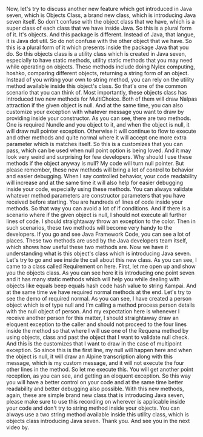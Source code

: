 Now, let's try to discuss another new feature which got introduced in Java seven, which is Objects Class, a brand new class, which is introducing Java seven itself. So don't confuse with the object class that we have, which is a super class of each class that we have inside Java. So this is a plural form of it. It's objects. And this package is different. Instead of Java, that langue, it is Java dot util. So do not confuse with the other object that we have. So this is a plural form of it which presents inside the package Java that you do. So this objects class is a utility class which is created in Java seven, especially to have static methods, utility static methods that you may need while operating on objects. These methods include doing Nylex computing, hoshko, comparing different objects, returning a string form of an object. Instead of you writing your own to string method, you can rely on the utility method available inside this object's class. So that's one of the common scenario that you can think of. Most importantly, these objects class has introduced two new methods for MultiChoice. Both of them will draw Nalpas attraction if the given object is null. And at the same time, you can also customize your exception with whatever message you want to draw by providing inside your constructor. As you can see, there are two methods. One is required Nundle and you object to it, and when the object is null, it will draw null pointer exception. Otherwise it will continue to flow to execute and other methods and quite normal where it will accept one more extra parameter which is matches itself. So this is a customizes that you can pass, which can be used when null point option is being loved. And it may look very weird and surprising for few developers. Why should I use these methods if the object anyway is null? My code will turn null pointer. But please remember, these new methods will bring a lot of control to behavior and easier debugging. When I say controlled behavior, your code readability will increase and at the same time it will also help for easier debugging inside your code, especially using these methods. You can always validate whatever method parameters are constructor parameters that you have received before starting. You are hundreds of lines of code inside your methods. So that way you can avoid a lot of if conditions. And if there is a scenario where if the given object is null, I should not execute all further lines of code. I should straightaway throw an exception to the color. Then in such scenarios, these two methods will become very handy to the developers. If you go and see Java Framework Code, you can see a lot of places. These two methods are used by the Java developers team itself, which shows how useful these two methods are. Now we have it understanding what is this object's class which is introducing Java seven. Let's try to go and see inside the call about this new class. As you can see, I came to a class called Requirement on here. First, let me open up and show you the objects class. As you can see here it is introducing one point seven and it has many static methods which will help you while dealing with objects like equals beep equals hash code hash value to string Kampai. And at the same time we have required normal methods at the end. Let's try to see the demo of required normal. As you can see, I have created a person object which is of type null and I'm calling a method process person details with the null object of person. And my expectation here is whenever I receive another person for this matter, I should straightaway draw an eloquent exception to the caller and should not proceed to the four lines inside the method so that where I will use one of the Requena method by using objects, class and past the object that I want to validate null check. And this is the customizes that I want to draw in the case of multipoint exception. So since this is the first line, my null will happen here and when the object is null, it will draw an Alpine transcription along with this message, which is my custom message, and it will not execute the four other lines in the method. So let me execute this. You will get another point reception, as you can see, and getting an eloquent exception. So this way you will have a better control on your code and at the same time better readability and better debugging also possible. With this new methods, again, these are simple brand new class that is introducing Java seven, please make sure to use this recording on wherever is applicable inside your code and don't try to string method inside your objects. You can always use a two string method available inside this utility class, which is objects class introducing Java seven. Thank you. And see you in the next video by.